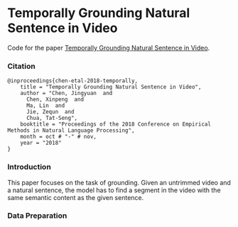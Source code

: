 # Temporally Grounding Natural Sentence in Video

Code for the paper [Temporally Grounding Natural Sentence in Video](https://ai.tencent.com/ailab/media/publications/temporally-grounding-natural-ma_lin_(oral).pdf).<br/>

### Citation

```
@inproceedings{chen-etal-2018-temporally,
    title = "Temporally Grounding Natural Sentence in Video",
    author = "Chen, Jingyuan  and
      Chen, Xinpeng  and
      Ma, Lin  and
      Jie, Zequn  and
      Chua, Tat-Seng",
    booktitle = "Proceedings of the 2018 Conference on Empirical Methods in Natural Language Processing",
    month = oct # "-" # nov,
    year = "2018"
}
```
### Introduction

This paper focuses on the task of grounding. Given an untrimmed video and a natural sentence, the model has to find a segment in the video with the same semantic content as the given sentence. 


### Data Preparation

